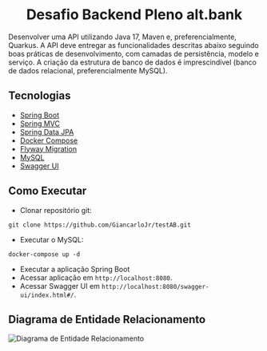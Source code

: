 <h1 align="center">
  Desafio Backend Pleno alt.bank
</h1>

<p>Desenvolver uma API utilizando Java 17, Maven e, preferencialmente, Quarkus. A API deve entregar as funcionalidades descritas abaixo seguindo boas práticas de desenvolvimento, com camadas de persistência, modelo e serviço. A criação da estrutura de banco de dados é imprescindível (banco de dados relacional, preferencialmente MySQL).</p>

## Tecnologias

- [Spring Boot](https://spring.io/projects/spring-boot)
- [Spring MVC](https://docs.spring.io/spring-framework/reference/web/webmvc.html)
- [Spring Data JPA](https://spring.io/projects/spring-data-jpa)
- [Docker Compose](https://docs.docker.com/compose/)
- [Flyway Migration](https://documentation.red-gate.com/fd/getting-started-with-flyway-184127223.html)
- [MySQL](https://www.mysql.com/)
- [Swagger UI](https://swagger.io/docs/)

## Como Executar

- Clonar repositório git:

```
git clone https://github.com/GiancarloJr/testAB.git
```

- Executar o MySQL:

```
docker-compose up -d
```

- Executar a aplicação Spring Boot
- Acessar aplicação em `http://localhost:8080`.
- Acessar Swagger UI em `http://localhost:8080/swagger-ui/index.html#/`.

## Diagrama de Entidade Relacionamento

![Diagrama de Entidade Relacionamento](.github/images/diagrama.png)

